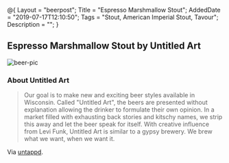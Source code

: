 @{
 Layout = "beerpost";
 Title = "Espresso Marshmallow Stout";
 AddedDate = "2019-07-17T12:10:50";
 Tags = "Stout, American Imperial Stout, Tavour";
 Description = "";
 }
 

## Espresso Marshmallow Stout by Untitled Art

![beer-pic]

### About Untitled Art

> Our goal is to make new and exciting beer styles available in Wisconsin. Called "Untitled Art", the beers are presented without explanation allowing the drinker to formulate their own opinion. In a market filled with exhausting back stories and kitschy names, we strip this away and let the beer speak for itself. With creative influence from Levi Funk, Untitled Art is similar to a gypsy brewery. We brew what we want, when we want it.

Via [untappd][untappd-url].

[untappd-url]: <https://untappd.com//UntitledArt>
[beer-pic]: https://jasonpowley.com/assets/img/2019-07-17-espresso-marshmallow-stout.jpeg "Espresso Marshmallow Stout by Untitled Art"
